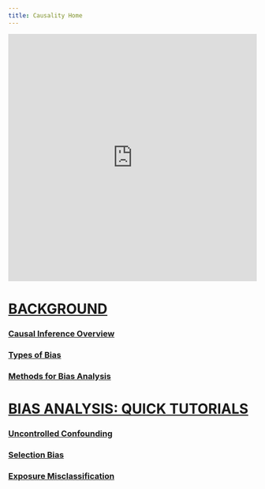 ```yaml
---
title: Causality Home
---
```


<script src="https://embed.pickaxeproject.com/axe/scripts/masterpage.js"></script>
<iframe id=B2Y9PD092W loading="eager" src="https://embed.pickaxeproject.com/axe?id=Epidemiology_Summarizer_0AGAX&mode=embed_gold&theme=light&opacity=100&font_header=Real+Head+Pro&font_body=Real+Head+Pro&font_labels=Real+Head+Pro&font_button=Real+Head+Pro&host=beta" width="100%" height="500px" onMouseOver="this.style.boxShadow='0 2px 2px 1px rgba(0,0,0,0.2)'" onMouseOut="this.style.boxShadow='none'" style="border:0;transition:.3s;" frameBorder="0"></iframe>
<script>
	iFrameResize({heightCalculationMethod:'taggedElement' }, '#B2Y9PD092W')
</script>

# <ins>BACKGROUND</ins>

### [Causal Inference Overview](/background_series/1_causality_intro/)

### [Types of Bias](/background_series/2_types_of_bias/)

### [Methods for Bias Analysis](/background_series/3_bias_analysis_methods/)

# <ins>BIAS ANALYSIS: QUICK TUTORIALS</ins>

### [Uncontrolled Confounding](/background_series/4_uc_tutorial/)

### [Selection Bias](/background_series/5_selection_tutorial/)

### [Exposure Misclassification](/background_series/6_misclassification_tutorial/)
